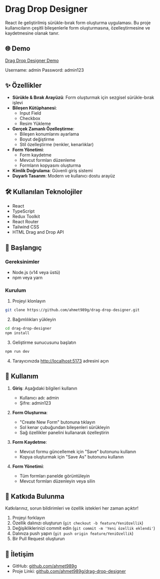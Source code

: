 # Drag Drop Designer

React ile geliştirilmiş sürükle-bırak form oluşturma uygulaması. Bu proje kullanıcıların çeşitli bileşenlerle form oluşturmasına, özelleştirmesine ve kaydetmesine olanak tanır.

## 🌐 Demo

[Drag Drop Designer Demo](https://drag-drop-designer.vercel.app)

Username: admin
Password: admin123

## ✨ Özellikler

- **Sürükle & Bırak Arayüzü**: Form oluşturmak için sezgisel sürükle-bırak işlevi
- **Bileşen Kütüphanesi**: 
  - Input Field
  - Checkbox
  - Resim Yükleme
- **Gerçek Zamanlı Özelleştirme**: 
  - Bileşen konumlarını ayarlama
  - Boyut değiştirme
  - Stil özelleştirme (renkler, kenarlıklar)
- **Form Yönetimi**:
  - Form kaydetme
  - Mevcut formları düzenleme
  - Formların kopyasını oluşturma
- **Kimlik Doğrulama**: Güvenli giriş sistemi
- **Duyarlı Tasarım**: Modern ve kullanıcı dostu arayüz

## 🛠️ Kullanılan Teknolojiler

- React
- TypeScript
- Redux Toolkit
- React Router
- Tailwind CSS
- HTML Drag and Drop API

## 🚀 Başlangıç

### Gereksinimler

- Node.js (v14 veya üstü)
- npm veya yarn

### Kurulum

1. Projeyi klonlayın
```bash
git clone https://github.com/ahmet989g/drag-drop-designer.git
```

2. Bağımlılıkları yükleyin
```bash
cd drag-drop-designer
npm install
```

3. Geliştirme sunucusunu başlatın
```bash
npm run dev
```

4. Tarayıcınızda [http://localhost:5173](http://localhost:5173) adresini açın

## 📝 Kullanım

1. **Giriş**: Aşağıdaki bilgileri kullanın
   - Kullanıcı adı: admin
   - Şifre: admin123

2. **Form Oluşturma**:
   - "Create New Form" butonuna tıklayın
   - Sol kenar çubuğundan bileşenleri sürükleyin
   - Sağ özellikler panelini kullanarak özelleştirin

3. **Form Kaydetme**:
   - Mevcut formu güncellemek için "Save" butonunu kullanın
   - Kopya oluşturmak için "Save As" butonunu kullanın

4. **Form Yönetimi**:
   - Tüm formları panelde görüntüleyin
   - Mevcut formları düzenleyin veya silin

## 🤝 Katkıda Bulunma

Katkılarınız, sorun bildirimleri ve özellik istekleri her zaman açıktır!

1. Projeyi forklayın
2. Özellik dalınızı oluşturun (`git checkout -b feature/YeniOzellik`)
3. Değişikliklerinizi commit edin (`git commit -m 'Yeni özellik eklendi'`)
4. Dalınıza push yapın (`git push origin feature/YeniOzellik`)
5. Bir Pull Request oluşturun

## 👤 İletişim

- GitHub: [github.com/ahmet989g](https://github.com/ahmet989g)
- Proje Linki: [github.com/ahmet989g/drag-drop-designer](https://github.com/ahmet989g/drag-drop-designer)